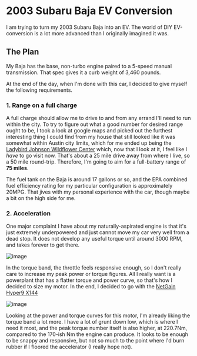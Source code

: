 # 2003 Subaru Baja EV Conversion
I am trying to turn my 2003 Subaru Baja into an EV. 
The world of DIY EV-conversion is a lot more advanced than I
originally imagined it was. 

## The Plan
My Baja has the base, non-turbo engine paired to a 5-speed
manual transmission. That spec gives it a curb weight of 
3,460 pounds.

At the end of the day, when I'm done with this car, I 
decided to give myself the following requirements.

### 1. Range on a full charge
A full charge should allow me to drive to and from any 
errand I'll need to run within the city. To try to figure 
out what a good number for desired range ought to be, I 
took a look at google maps and picked out the furthest 
interesting thing I could find from my house that still 
looked like it was somewhat within Austin city limits,
which for me ended up being the 
[Ladybird Johnson Wildflower Center](https://www.wildflower.org)
which, now that I look at it, I feel like I _have_ to go 
visit now.
That's about a 25 mile drive away from where I live, so
a 50 mile round-trip. Therefore, I'm going to aim for
a full-battery range of **75 miles**.

The fuel tank on the Baja is around 17 gallons or so, and 
the EPA combined fuel efficiency rating for my particular
configuration is approximately 20MPG. That jives with my 
personal experience with the car, though maybe a bit on 
the high side for me.

### 2. Acceleration
One major complaint I have about my naturally-aspirated
engine is that it's just extremely underpowered and 
just cannot move my car very well from a dead stop. It
does not develop any useful torque until around 3000 RPM, 
and takes forever to get there.

![image](static/subaru-torque-curves.png)
  
In the torque band, the throttle feels responsive enough,
so I don't really care to increase my peak power or 
torque figures. All I really want is a powerplant that has
a flatter torque and power curve, so that's how I decided 
to size my motor. In the end, I decided to go with the 
[NetGain Hyper9 X144](https://www.evwest.com/catalog/product_info.php?cPath=8&products_id=482)

![image](static/hyper9-motor.jpg)

Looking at the power and torque curves for this motor, 
I'm already liking the torque band a lot more. I have a
lot of grunt down low, which is where I need it most, 
and the peak torque number itself is also higher, at 
220.7Nm, compared to the 170-ish Nm the 
engine can produce. It looks to be enough to be snappy
and responsive, but not so much to the point where I'd 
burn rubber if I floored the accelerator (I really 
hope not).

